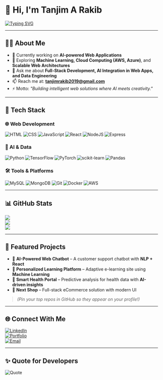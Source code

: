 # 👋 Hi, I'm Tanjim A Rakib  

[![Typing SVG](https://readme-typing-svg.herokuapp.com?color=00F7FF&lines=Software+Engineer;Full-Stack+Developer;AI+Driven+Web+Solutions;Always+Learning+New+Tech)](https://git.io/typing-svg)

---

## 👨‍💻 About Me  

- 🔭 Currently working on **AI-powered Web Applications**  
- 🌱 Exploring **Machine Learning, Cloud Computing (AWS, Azure)**, and **Scalable Web Architectures**  
- 💬 Ask me about **Full-Stack Development, AI Integration in Web Apps, and Data Engineering**  
- 📫 Reach me at: **tanjimrakib2019@gmail.com**  
- ⚡ Motto: *"Building intelligent web solutions where AI meets creativity."*  

---

## 🚀 Tech Stack  

### 🌐 Web Development  
![HTML](https://img.shields.io/badge/HTML5-E34F26?style=for-the-badge&logo=html5&logoColor=white)
![CSS](https://img.shields.io/badge/CSS3-1572B6?style=for-the-badge&logo=css3&logoColor=white)
![JavaScript](https://img.shields.io/badge/JavaScript-F7DF1E?style=for-the-badge&logo=javascript&logoColor=black)
![React](https://img.shields.io/badge/React-20232A?style=for-the-badge&logo=react&logoColor=61DAFB)
![NodeJS](https://img.shields.io/badge/Node.js-43853D?style=for-the-badge&logo=node.js&logoColor=white)
![Express](https://img.shields.io/badge/Express.js-404D59?style=for-the-badge)

### 🤖 AI & Data  
![Python](https://img.shields.io/badge/Python-3776AB?style=for-the-badge&logo=python&logoColor=white)
![TensorFlow](https://img.shields.io/badge/TensorFlow-FF6F00?style=for-the-badge&logo=tensorflow&logoColor=white)
![PyTorch](https://img.shields.io/badge/PyTorch-EE4C2C?style=for-the-badge&logo=pytorch&logoColor=white)
![scikit-learn](https://img.shields.io/badge/scikit--learn-F7931E?style=for-the-badge&logo=scikit-learn&logoColor=white)
![Pandas](https://img.shields.io/badge/Pandas-150458?style=for-the-badge&logo=pandas&logoColor=white)

### 🛠️ Tools & Platforms  
![MySQL](https://img.shields.io/badge/MySQL-00000F?style=for-the-badge&logo=mysql&logoColor=white)
![MongoDB](https://img.shields.io/badge/MongoDB-4EA94B?style=for-the-badge&logo=mongodb&logoColor=white)
![Git](https://img.shields.io/badge/Git-F05032?style=for-the-badge&logo=git&logoColor=white)
![Docker](https://img.shields.io/badge/Docker-2496ED?style=for-the-badge&logo=docker&logoColor=white)
![AWS](https://img.shields.io/badge/AWS-FF9900?style=for-the-badge&logo=amazonaws&logoColor=white)

---

## 📊 GitHub Stats  

![](https://github-readme-stats.vercel.app/api?username=YourUsername&show_icons=true&theme=radical)  
![](https://github-readme-streak-stats.herokuapp.com/?user=YourUsername&theme=radical)  
![](https://github-readme-stats.vercel.app/api/top-langs/?username=YourUsername&layout=compact&theme=radical)  

---

## 🌟 Featured Projects  

- 🤖 **AI-Powered Web Chatbot** – A customer support chatbot with **NLP + React**  
- 🧠 **Personalized Learning Platform** – Adaptive e-learning site using **Machine Learning**  
- 🏥 **Smart Health Portal** – Predictive analysis for health data with **AI-driven insights**  
- 🛒 **Next Shop** – Full-stack eCommerce solution with modern UI  

> *(Pin your top repos in GitHub so they appear on your profile!)*  

---

## 🌐 Connect With Me  

[![LinkedIn](https://img.shields.io/badge/LinkedIn-0A66C2?style=for-the-badge&logo=linkedin&logoColor=white)](https://linkedin.com/in/your-link)  
[![Portfolio](https://img.shields.io/badge/Portfolio-000?style=for-the-badge&logo=vercel&logoColor=white)](https://your-portfolio-link.com)  
[![Email](https://img.shields.io/badge/Email-D14836?style=for-the-badge&logo=gmail&logoColor=white)](mailto:tanjimrakib2019@gmail.com)  

---

## ✨ Quote for Developers  

![Quote](https://quotes-github-readme.vercel.app/api?type=horizontal&theme=radical)
